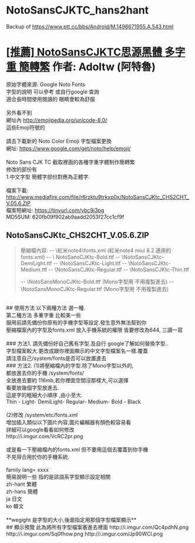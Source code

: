 # NotoSansCJKTC_hans2hant
Backup of https://www.ptt.cc/bbs/Android/M.1496671955.A.543.html

# [[推薦] NotoSansCJKTC思源黑體 多字重 簡轉繁](https://www.ptt.cc/bbs/Android/M.1496671955.A.543.html) 作者: Adoltw (阿特魯) <br>
原始字體來源: Google Noto Fonts <br>
字型的說明 可以參考 或自行google 查詢 <br>
適合長時間使用閱讀的 眼睛會較為舒服 <br>
<br>
另外看不到 <br>
網址內 http://emojipedia.org/unicode-8.0/ <br>
這些Emoji符號的 <br>
<br>
請去下載新的 Noto Color Emoji 字型檔案更換 <br>
網址: https://www.google.com/get/noto/help/emoji/ <br>
<br>
Noto Sans CJK TC  截取裡面的各種字重字體制作簡轉繁 <br>
修改的部份有 <br>
1.中文字型 簡體字部份對應為正體字. <br>
<br>
檔案下載: http://www.mediafire.com/file/r6rzktu9trkxp0x/NotoSansCJKtc_CHS2CHT_V.05.6.ZIP <br>
檔案短網址: https://tinyurl.com/ybc9j3pg <br>
MD5SUM: 620fb09f902ab9aadd2053f27cc1cf9f <br>
## NotoSansCJKtc_CHS2CHT_V.05.6.ZIP <br>
> 壓縮檔內容:
> -- \紅米note4\fonts.xml (紅米note4 miui 8.2 適用的fonts.xml)
> -- \ NotoSansCJKtc-Bold.ttf
> -- \NotoSansCJKtc-DemiLight.ttf
> -- \NotoSansCJKtc-Light.ttf
> -- \NotoSansCJKtc-Medium.ttf
> -- \NotoSansCJKtc-Regular.ttf
> -- \NotoSansCJKtc-Thin.ttf
>
> -- \NotoSansMonoCJKtc-Bold.ttf    (Mono字型用 不用複製進去)
> -- \NotoSansMonoCJKtc-Regular.ttf (Mono字型用 不用複製進去)
<br>
## 使用方法 以下兩種方法 選一種. <br>
第二種方法 多重字重 比較美一些 <br>
服用前請先備份你原有的手機字型等設定.發生意外無法幫到你 <br>
壓縮檔案內的字型及fonts.xml 放入手機系統的權限 皆要修改為644, 三讀一寫 <br>
<br>
### 方法1.
請先備份好自己舊有字型.及自行 google了解如何替換字型.. <br>
字型檔案較大.更改成跟你裡面顯示的中文字型檔案名一樣.覆蓋 <br>
請注意自己/system/fonts是否可以放置進去 <br>
### 方法2.
(1)將壓縮檔內的字型.除了Mono字型以外的, <br>
都放進去你的手機 /system/fonts/ <br>
全放進去要約 116mb,若你裡面空間沒那樣大,可以選擇 <br>
看要放幾個字型放進去. <br>
這是字的粗細大小順序 ,由小至大. <br>
Thin - Light- DemiLight- Regular- Medium- Bold  - Black <br>
<br>
(2)修改 /system/etc/fonts.xml <br>
增加插入類似以下圖片內容,圖片編輯器有顏色較容易看 <br>
詳細可以google看看如何修改 <br>
http://i.imgur.com/VcRC2pr.png <br>
<br>
或是看一下壓縮檔內的fonts.xml 但不要用這個去覆蓋到你手機<br>
不見得合用於你的手機系統.<br>
<br>
family lang= xxxx <br>
簡易說明一些 指的是該語系字型顯示設定相關 <br>
zh-hant 繁體 <br>
zh-hans 簡體 <br>
ja      日文 <br>
ko      韓文 <br>
<br>
**wegight 是字型的大小,後面指定用那個字型檔案顯示** <br>
## 顯示預覽 此為將所有字型檔案塞進去裡面
http://i.imgur.com/Qc4pdhN.png
http://i.imgur.com/Sq0fhow.png
http://i.imgur.com/Jp90WCl.png
